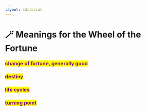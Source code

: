 ```yaml
---
layout: editorial
---
```


# 🪄 Meanings for the Wheel of the Fortune

### <mark style="color:purple;"></mark>

### <mark style="color:purple;">change of fortune, generally good</mark>&#x20;

### <mark style="color:purple;">destiny</mark>&#x20;

### <mark style="color:purple;">life cycles</mark>&#x20;

### <mark style="color:purple;">turning point</mark>

<mark style="color:purple;"></mark>
